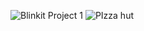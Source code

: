 
![Blinkit Project 1](https://github.com/user-attachments/assets/58004360-5414-4b42-9dd3-32c5a44ce619)
![PIzza hut](https://github.com/user-attachments/assets/7b40a02b-2683-4f77-82ee-16304bc5c906)
